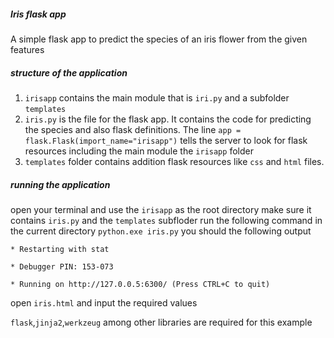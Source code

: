 ##### Iris flask app
A simple flask app to predict the species of an iris flower from the given features

##### structure of the application
1. `irisapp` contains the main module that is `iri.py` and a subfolder `templates`
2. `iris.py` is the file for the flask app. It contains the code for predicting the species and also flask definitions. The line `app = flask.Flask(import_name="irisapp")` tells the server to look for flask resources including the main module the `irisapp` folder
3. `templates` folder contains addition flask resources like `css`  and `html` files.
##### running the application
open your terminal and use the `irisapp` as the root directory make sure it contains `iris.py` and the `templates` subfloder
run the following command in the current directory
`python.exe iris.py`
you should the following output                                                                            

`* Restarting with stat`

`* Debugger PIN: 153-073`

`* Running on http://127.0.0.5:6300/ (Press CTRL+C to quit)`

open `iris.html` and input the required values

`flask`,`jinja2`,`werkzeug` among other libraries are required for this example


